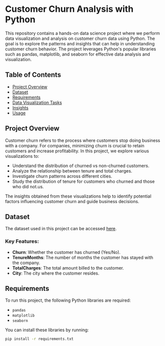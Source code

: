 # Customer Churn Analysis with Python

This repository contains a hands-on data science project where we perform data visualization and analysis on customer churn data using Python. The goal is to explore the patterns and insights that can help in understanding customer churn behavior. The project leverages Python's popular libraries such as pandas, matplotlib, and seaborn for effective data analysis and visualization.

## Table of Contents
- [Project Overview](#project-overview)
- [Dataset](#dataset)
- [Requirements](#requirements)
- [Data Visualization Tasks](#data-visualization-tasks)
- [Insights](#insights)
- [Usage](#usage)

## Project Overview
Customer churn refers to the process where customers stop doing business with a company. For companies, minimizing churn is crucial to retain customers and increase profitability. In this project, we explore various visualizations to:
- Understand the distribution of churned vs non-churned customers.
- Analyze the relationship between tenure and total charges.
- Investigate churn patterns across different cities.
- Study the distribution of tenure for customers who churned and those who did not.us.

The insights obtained from these visualizations help to identify potential factors influencing customer churn and guide business decisions.

## Dataset
The dataset used in this project can be accessed [here](https://drive.google.com/file/d/1USXIWFIaDMng66CKFDjdMZemJlP4C9LD/view?usp=drive_link).

### Key Features:
- **Churn**: Whether the customer has churned (Yes/No).
- **TenureMonths**: The number of months the customer has stayed with the company.
- **TotalCharges**: The total amount billed to the customer.
- **City**: The city where the customer resides.
  

## Requirements
To run this project, the following Python libraries are required:

- `pandas`
- `matplotlib`
- `seaborn`

You can install these libraries by running:
```bash
pip install -r requirements.txt

